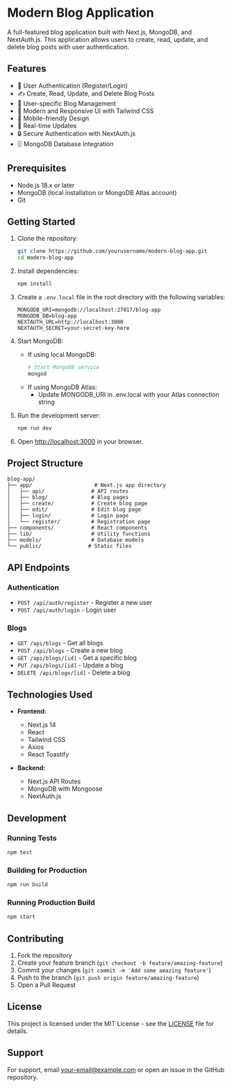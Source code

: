 # Modern Blog Application

A full-featured blog application built with Next.js, MongoDB, and NextAuth.js. This application allows users to create, read, update, and delete blog posts with user authentication.

## Features

- 🔐 User Authentication (Register/Login)
- ✍️ Create, Read, Update, and Delete Blog Posts
- 👤 User-specific Blog Management
- 🎨 Modern and Responsive UI with Tailwind CSS
- 📱 Mobile-friendly Design
- 🔄 Real-time Updates
- 🔒 Secure Authentication with NextAuth.js
- 🗄️ MongoDB Database Integration

## Prerequisites

- Node.js 18.x or later
- MongoDB (local installation or MongoDB Atlas account)
- Git

## Getting Started

1. Clone the repository:
   ```bash
   git clone https://github.com/yourusername/modern-blog-app.git
   cd modern-blog-app
   ```

2. Install dependencies:
   ```bash
   npm install
   ```

3. Create a `.env.local` file in the root directory with the following variables:
   ```
   MONGODB_URI=mongodb://localhost:27017/blog-app
   MONGODB_DB=blog-app
   NEXTAUTH_URL=http://localhost:3000
   NEXTAUTH_SECRET=your-secret-key-here
   ```

4. Start MongoDB:
   - If using local MongoDB:
     ```bash
     # Start MongoDB service
     mongod
     ```
   - If using MongoDB Atlas:
     - Update MONGODB_URI in .env.local with your Atlas connection string

5. Run the development server:
   ```bash
   npm run dev
   ```

6. Open [http://localhost:3000](http://localhost:3000) in your browser.

## Project Structure

```
blog-app/
├── app/                    # Next.js app directory
│   ├── api/               # API routes
│   ├── blog/              # Blog pages
│   ├── create/            # Create blog page
│   ├── edit/              # Edit blog page
│   ├── login/             # Login page
│   └── register/          # Registration page
├── components/            # React components
├── lib/                   # Utility functions
├── models/                # Database models
└── public/               # Static files
```

## API Endpoints

### Authentication
- `POST /api/auth/register` - Register a new user
- `POST /api/auth/login` - Login user

### Blogs
- `GET /api/blogs` - Get all blogs
- `POST /api/blogs` - Create a new blog
- `GET /api/blogs/[id]` - Get a specific blog
- `PUT /api/blogs/[id]` - Update a blog
- `DELETE /api/blogs/[id]` - Delete a blog

## Technologies Used

- **Frontend:**
  - Next.js 14
  - React
  - Tailwind CSS
  - Axios
  - React Toastify

- **Backend:**
  - Next.js API Routes
  - MongoDB with Mongoose
  - NextAuth.js

## Development

### Running Tests
```bash
npm test
```

### Building for Production
```bash
npm run build
```

### Running Production Build
```bash
npm start
```

## Contributing

1. Fork the repository
2. Create your feature branch (`git checkout -b feature/amazing-feature`)
3. Commit your changes (`git commit -m 'Add some amazing feature'`)
4. Push to the branch (`git push origin feature/amazing-feature`)
5. Open a Pull Request

## License

This project is licensed under the MIT License - see the [LICENSE](LICENSE) file for details.

## Support

For support, email your-email@example.com or open an issue in the GitHub repository.
